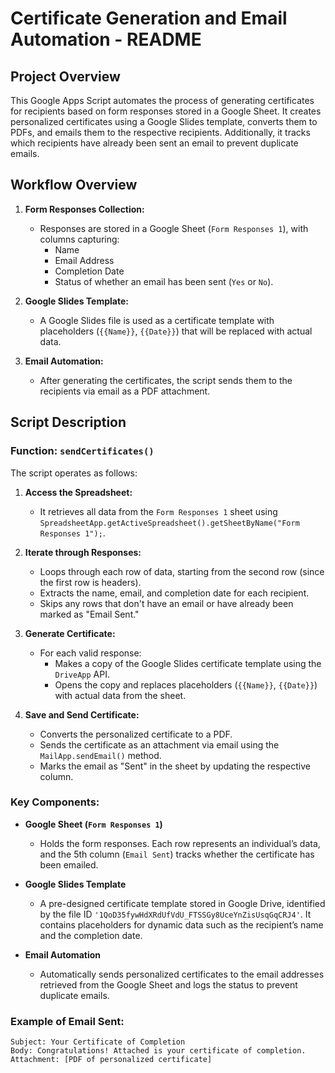 # Certificate Generation and Email Automation - README

## Project Overview

This Google Apps Script automates the process of generating certificates for recipients based on form responses stored in a Google Sheet. It creates personalized certificates using a Google Slides template, converts them to PDFs, and emails them to the respective recipients. Additionally, it tracks which recipients have already been sent an email to prevent duplicate emails.

## Workflow Overview

1. **Form Responses Collection:**
   - Responses are stored in a Google Sheet (`Form Responses 1`), with columns capturing:
     - Name
     - Email Address
     - Completion Date
     - Status of whether an email has been sent (`Yes` or `No`).

2. **Google Slides Template:**
   - A Google Slides file is used as a certificate template with placeholders (`{{Name}}`, `{{Date}}`) that will be replaced with actual data.

3. **Email Automation:**
   - After generating the certificates, the script sends them to the recipients via email as a PDF attachment.

## Script Description

### Function: `sendCertificates()`

The script operates as follows:

1. **Access the Spreadsheet:**
   - It retrieves all data from the `Form Responses 1` sheet using `SpreadsheetApp.getActiveSpreadsheet().getSheetByName("Form Responses 1");`.

2. **Iterate through Responses:**
   - Loops through each row of data, starting from the second row (since the first row is headers).
   - Extracts the name, email, and completion date for each recipient.
   - Skips any rows that don't have an email or have already been marked as "Email Sent."

3. **Generate Certificate:**
   - For each valid response:
     - Makes a copy of the Google Slides certificate template using the `DriveApp` API.
     - Opens the copy and replaces placeholders (`{{Name}}`, `{{Date}}`) with actual data from the sheet.
   
4. **Save and Send Certificate:**
   - Converts the personalized certificate to a PDF.
   - Sends the certificate as an attachment via email using the `MailApp.sendEmail()` method.
   - Marks the email as "Sent" in the sheet by updating the respective column.

### Key Components:

- **Google Sheet (`Form Responses 1`)**
  - Holds the form responses. Each row represents an individual’s data, and the 5th column (`Email Sent`) tracks whether the certificate has been emailed.
  
- **Google Slides Template**
  - A pre-designed certificate template stored in Google Drive, identified by the file ID `'1QoD35fywHdXRdUfVdU_FTSSGy8UceYnZisUsqGqCRJ4'`. It contains placeholders for dynamic data such as the recipient’s name and the completion date.

- **Email Automation**
  - Automatically sends personalized certificates to the email addresses retrieved from the Google Sheet and logs the status to prevent duplicate emails.

### Example of Email Sent:
```text
Subject: Your Certificate of Completion
Body: Congratulations! Attached is your certificate of completion.
Attachment: [PDF of personalized certificate]

